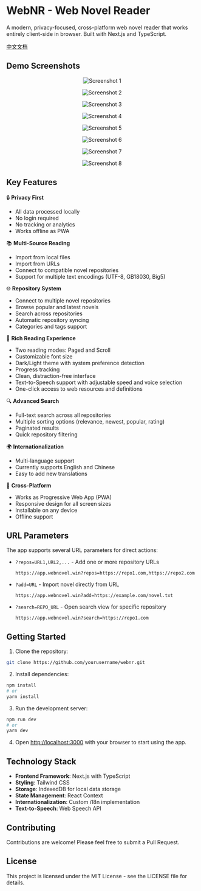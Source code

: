 # WebNR - Web Novel Reader

A modern, privacy-focused, cross-platform web novel reader that works entirely client-side in browser. Built with Next.js and TypeScript.

[中文文档](README.zh.md)


## Demo Screenshots

<div align="center">

![Screenshot 1](imgs/Screenshot%202025-02-09%20174556.png)

![Screenshot 2](imgs/Screenshot%202025-02-09%20174735.png)

![Screenshot 3](imgs/Screenshot%202025-02-09%20174807.png)

![Screenshot 4](imgs/Screenshot%202025-02-09%20174820.png)

![Screenshot 5](imgs/Screenshot%202025-02-09%20174833.png)

![Screenshot 6](imgs/Screenshot%202025-02-09%20174855.png)

![Screenshot 7](imgs/Screenshot%202025-02-09%20174925.png)

![Screenshot 8](imgs/Screenshot%202025-02-09%20174925.png)

</div>

## Key Features

🔒 **Privacy First**
  
- All data processed locally
- No login required
- No tracking or analytics
- Works offline as PWA

📚 **Multi-Source Reading**

- Import from local files
- Import from URLs
- Connect to compatible novel repositories
- Support for multiple text encodings (UTF-8, GB18030, Big5)

🌐 **Repository System**
  
  - Connect to multiple novel repositories
  - Browse popular and latest novels
  - Search across repositories
  - Automatic repository syncing
  - Categories and tags support

📖 **Rich Reading Experience**

  - Two reading modes: Paged and Scroll
  - Customizable font size
  - Dark/Light theme with system preference detection
  - Progress tracking
  - Clean, distraction-free interface
  - Text-to-Speech support with adjustable speed and voice selection
  - One-click access to web resources and definitions

🔍 **Advanced Search**

  - Full-text search across all repositories
  - Multiple sorting options (relevance, newest, popular, rating)
  - Paginated results
  - Quick repository filtering

🌍 **Internationalization**

  - Multi-language support
  - Currently supports English and Chinese
  - Easy to add new translations

📱 **Cross-Platform**

  - Works as Progressive Web App (PWA)
  - Responsive design for all screen sizes
  - Installable on any device
  - Offline support


## URL Parameters

The app supports several URL parameters for direct actions:

- `?repos=URL1,URL2,...` - Add one or more repository URLs
  ```
  https://app.webnovel.win?repos=https://repo1.com,https://repo2.com
  ```

- `?add=URL` - Import novel directly from URL

  ```
  https://app.webnovel.win?add=https://example.com/novel.txt
  ```

- `?search=REPO_URL` - Open search view for specific repository

  ```
  https://app.webnovel.win?search=https://repo1.com
  ```

## Getting Started

1. Clone the repository:
```bash
git clone https://github.com/yourusername/webnr.git
```

2. Install dependencies:
```bash
npm install
# or
yarn install
```

3. Run the development server:
```bash
npm run dev
# or
yarn dev
```

4. Open [http://localhost:3000](http://localhost:3000) with your browser to start using the app.

## Technology Stack

- **Frontend Framework**: Next.js with TypeScript
- **Styling**: Tailwind CSS
- **Storage**: IndexedDB for local data storage
- **State Management**: React Context
- **Internationalization**: Custom i18n implementation
- **Text-to-Speech**: Web Speech API

## Contributing

Contributions are welcome! Please feel free to submit a Pull Request.

## License

This project is licensed under the MIT License - see the LICENSE file for details.
